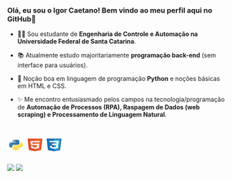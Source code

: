 ### Olá, eu sou o Igor Caetano! Bem vindo ao meu perfil aqui no GitHub👋

- 🧑‍🎓 Sou estudante de **Engenharia de Controle e Automação na Universidade Federal de Santa Catarina**.
  
- 📚 Atualmente estudo majoritariamente **programação back-end** (sem interface para usuários).
  
- 🐍 Noção boa em linguagem de programação **Python** e noções básicas em HTML e CSS.
  
- ✨ Me encontro entusiasmado pelos campos na tecnologia/programação de **Automação de Processos (RPA), Raspagem de Dados (web scraping) e Processamento de Linguagem Natural**.

## 
 
<div style="display: inline_block"><br>
  <img align="center" alt="Python" height="30" width="40" src="https://raw.githubusercontent.com/devicons/devicon/master/icons/python/python-original.svg">
  <img align="center" alt="HTML" height="30" width="40" src="https://raw.githubusercontent.com/devicons/devicon/master/icons/html5/html5-original.svg">
  <img align="center" alt="CSS" height="30" width="40" src="https://raw.githubusercontent.com/devicons/devicon/master/icons/css3/css3-original.svg">
</div>

## 

<div> 
  <a href = "mailto:igorcaetanods@gmail.com"><img src="https://img.shields.io/badge/-Gmail-%23333?style=for-the-badge&logo=gmail&logoColor=red" target="_blank"></a>
  <a href="https://discord.gg/" target="_blank"><img src="https://img.shields.io/badge/Discord-7289DA?style=for-the-badge&logo=discord&logoColor=white" target="_blank"></a> 
</div>
